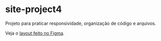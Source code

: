 # site-project4

Projeto para praticar responsividade, organização de código e arquivos.

Veja o [layout feito no Figma](https://www.figma.com/file/B3fzCMpDUduRUXCpDpRvBi/site-project4?node-id=0-1&t=n8vENQzBztmN6eWu-0).
